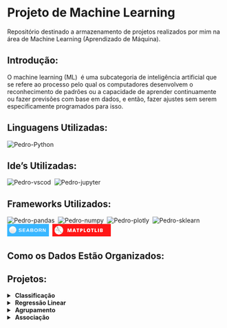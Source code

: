 # Projeto de Machine Learning
Repositório destinado a armazenamento de projetos realizados por mim na área de Machine Learning (Aprendizado de Máquina).

## Introdução:
O machine learning (ML)  é uma subcategoria de inteligência artificial que se refere ao processo pelo qual os computadores desenvolvem o reconhecimento de padrões ou a capacidade de aprender continuamente ou fazer previsões com base em dados, e então, fazer ajustes sem serem especificamente programados para isso. 

## Linguagens Utilizadas:
<img alt="Pedro-Python" src="https://img.shields.io/badge/Python-14354C?style=for-the-badge&logo=python&logoColor=white">&nbsp;

## Ide’s Utilizadas:
<img alt="Pedro-vscod" src="https://img.shields.io/badge/Visual_Studio_Code-0078D4?style=for-the-badge&logo=visual%20studio%20code&logoColor=white">&nbsp;
<img alt="Pedro-jupyter" src="https://img.shields.io/badge/jupyter-%23FA0F00.svg?style=for-the-badge&logo=jupyter&logoColor=white">&nbsp;

## Frameworks Utilizados:
<img alt="Pedro-pandas" src="https://img.shields.io/badge/pandas-%23150458.svg?style=for-the-badge&logo=pandas&logoColor=white">&nbsp;
<img alt="Pedro-numpy" src="https://img.shields.io/badge/numpy-%23013243.svg?style=for-the-badge&logo=numpy&logoColor=white">&nbsp;
<img alt="Pedro-plotly" src="https://img.shields.io/badge/Plotly-%233F4F75.svg?style=for-the-badge&logo=plotly&logoColor=white">&nbsp;
<img alt="Pedro-sklearn" src="https://img.shields.io/badge/scikit--learn-%23F7931E.svg?style=for-the-badge&logo=scikit-learn&logoColor=white">&nbsp;
<img alt="Pedro-seabron" height="29" src="img/seaborn.png">&nbsp;
<img alt="Pedro-seabron" height="29" src="https://github.com/pedrrocabral/Projeto-de-Machine-Learning/blob/837a171c5e8e1e4a2d3303123b98e04c699d804a/img/Matplotlib.png">&nbsp;
## Como os Dados Estão Organizados:

## Projetos:

<details>
  <summary><b>&nbsp;Classificação</b></summary>
  <table align="center">
    <thread>
      <th>Projeto</th><th>Links</th>
    </thread>
  </table>
</details>
<details>
  <summary><b>&nbsp;Regressão Linear</b></summary>
  <table align="center">
    <thread>
      <th>Projeto</th><th>Links</th>
    </thread>
  </table>
</details>
<details>
  <summary><b>&nbsp;Agrupamento</b></summary>
  <table align="center">
    <thread>
      <th>Projeto</th><th>Links</th>
    </thread>
  </table>
</details>
<details>
  <summary><b>&nbsp;Associação</b></summary>
  <table align="center">
    <thread>
      <th>Projeto</th><th>Links</th>
    </thread>
  </table>
</details>
